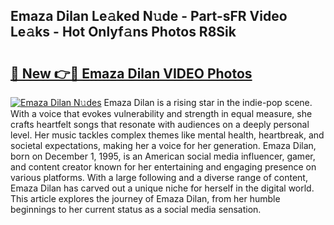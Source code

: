 ## Emaza Dilan Le𝚊ked N𝚞de - Part-sFR Video Le𝚊ks - Hot Onlyf𝚊ns Photos R8Sik

# <h2><a href="http://ac29235.deff.icu/?id=Emaza+Dilan">🔗 New 👉🔴 Emaza Dilan VIDEO Photos</a></h2>

[![Emaza Dilan N𝚞des](https://i.imgur.com/rIISA9y.gif)](http://ac29235.deff.icu/?id=Emaza+Dilan)
Emaza Dilan is a rising star in the indie-pop scene. With a voice that evokes vulnerability and strength in equal measure, she crafts heartfelt songs that resonate with audiences on a deeply personal level. Her music tackles complex themes like mental health, heartbreak, and societal expectations, making her a voice for her generation. Emaza Dilan, born on December 1, 1995, is an American social media influencer, gamer, and content creator known for her entertaining and engaging presence on various platforms. With a large following and a diverse range of content, Emaza Dilan has carved out a unique niche for herself in the digital world. This article explores the journey of Emaza Dilan, from her humble beginnings to her current status as a social media sensation.
